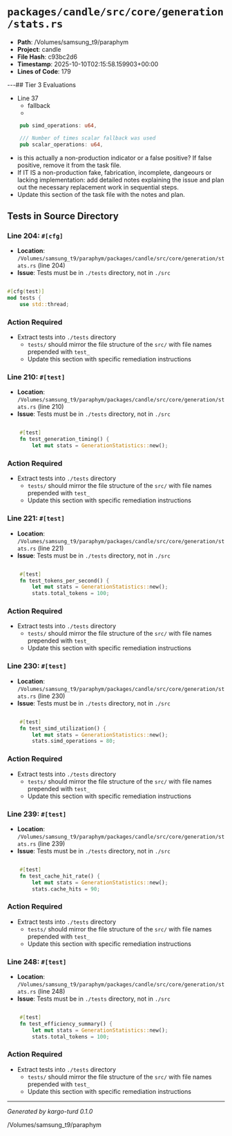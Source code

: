 # `packages/candle/src/core/generation/stats.rs`

- **Path**: /Volumes/samsung_t9/paraphym
- **Project**: candle
- **File Hash**: c93bc2d6  
- **Timestamp**: 2025-10-10T02:15:58.159903+00:00  
- **Lines of Code**: 179

---## Tier 3 Evaluations


- Line 37
  - fallback
  - 

```rust
    pub simd_operations: u64,

    /// Number of times scalar fallback was used
    pub scalar_operations: u64,

```

- is this actually a non-production indicator or a false positive? If false positive, remove it from the task file.
- If IT IS a non-production fake, fabrication, incomplete, dangeours or lacking implementation: add detailed notes explaining the issue and plan out the necessary replacement work in sequential steps. 
- Update this section of the task file with the notes and plan.

## Tests in Source Directory


### Line 204: `#[cfg]`

- **Location**: `/Volumes/samsung_t9/paraphym/packages/candle/src/core/generation/stats.rs` (line 204)
- **Issue**: Tests must be in `./tests` directory, not in `./src`

```rust

#[cfg(test)]
mod tests {
    use std::thread;

```

### Action Required

- Extract tests into `./tests` directory
  - `tests/` should mirror the file structure of the `src/` with file names prepended with `test_`
  - Update this section with specific remediation instructions
  


### Line 210: `#[test]`

- **Location**: `/Volumes/samsung_t9/paraphym/packages/candle/src/core/generation/stats.rs` (line 210)
- **Issue**: Tests must be in `./tests` directory, not in `./src`

```rust

    #[test]
    fn test_generation_timing() {
        let mut stats = GenerationStatistics::new();

```

### Action Required

- Extract tests into `./tests` directory
  - `tests/` should mirror the file structure of the `src/` with file names prepended with `test_`
  - Update this section with specific remediation instructions
  


### Line 221: `#[test]`

- **Location**: `/Volumes/samsung_t9/paraphym/packages/candle/src/core/generation/stats.rs` (line 221)
- **Issue**: Tests must be in `./tests` directory, not in `./src`

```rust

    #[test]
    fn test_tokens_per_second() {
        let mut stats = GenerationStatistics::new();
        stats.total_tokens = 100;
```

### Action Required

- Extract tests into `./tests` directory
  - `tests/` should mirror the file structure of the `src/` with file names prepended with `test_`
  - Update this section with specific remediation instructions
  


### Line 230: `#[test]`

- **Location**: `/Volumes/samsung_t9/paraphym/packages/candle/src/core/generation/stats.rs` (line 230)
- **Issue**: Tests must be in `./tests` directory, not in `./src`

```rust

    #[test]
    fn test_simd_utilization() {
        let mut stats = GenerationStatistics::new();
        stats.simd_operations = 80;
```

### Action Required

- Extract tests into `./tests` directory
  - `tests/` should mirror the file structure of the `src/` with file names prepended with `test_`
  - Update this section with specific remediation instructions
  


### Line 239: `#[test]`

- **Location**: `/Volumes/samsung_t9/paraphym/packages/candle/src/core/generation/stats.rs` (line 239)
- **Issue**: Tests must be in `./tests` directory, not in `./src`

```rust

    #[test]
    fn test_cache_hit_rate() {
        let mut stats = GenerationStatistics::new();
        stats.cache_hits = 90;
```

### Action Required

- Extract tests into `./tests` directory
  - `tests/` should mirror the file structure of the `src/` with file names prepended with `test_`
  - Update this section with specific remediation instructions
  


### Line 248: `#[test]`

- **Location**: `/Volumes/samsung_t9/paraphym/packages/candle/src/core/generation/stats.rs` (line 248)
- **Issue**: Tests must be in `./tests` directory, not in `./src`

```rust

    #[test]
    fn test_efficiency_summary() {
        let mut stats = GenerationStatistics::new();
        stats.total_tokens = 100;
```

### Action Required

- Extract tests into `./tests` directory
  - `tests/` should mirror the file structure of the `src/` with file names prepended with `test_`
  - Update this section with specific remediation instructions
  

---

*Generated by kargo-turd 0.1.0*

/Volumes/samsung_t9/paraphym